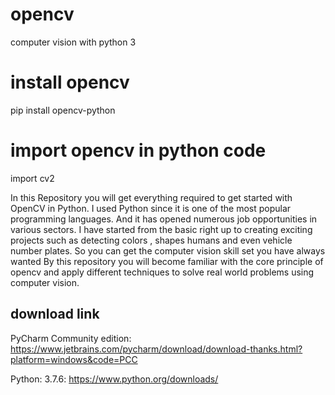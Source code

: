# opencv
computer vision with python 3

# install opencv
pip install opencv-python

# import opencv in python code
import cv2

In this Repository you will get everything required to get started with OpenCV in Python. I used Python since it is one of the most popular programming languages. And it  has opened numerous job opportunities in various sectors. I have started from the basic right up to creating exciting projects such as detecting colors , shapes humans and even vehicle number plates. So you can get the computer vision skill set you have always wanted By this repository you will become familiar with the core principle of opencv and apply different techniques to solve real world problems using computer vision. 

## download link
PyCharm Community edition: https://www.jetbrains.com/pycharm/download/download-thanks.html?platform=windows&code=PCC

Python: 3.7.6: https://www.python.org/downloads/
